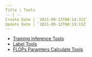 ```yaml
---
Title | Tools
-- | --
Create Date | `2021-09-13T08:14:31Z`
Update Date | `2021-09-13T08:19:15Z`
---
```

- [Training Inference Tools](//Training_Inference_Tools) 
- [Label Tools](Data_Label_Tools)
- [FLOPs Paramters Calculate Tools]()

